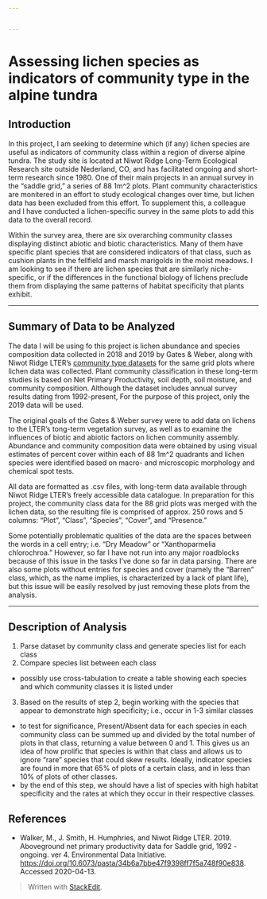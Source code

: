 ```yaml
---


---
```


<h1 id="assessing-lichen-species-as-indicators-of-community-type-in-the-alpine-tundra">Assessing lichen species as indicators of community type in the alpine tundra</h1>
<h2 id="introduction">Introduction</h2>
<p>In this project, I am seeking to determine which (if any) lichen species are useful as indicators of community class within a region of diverse alpine tundra. The study site is located at Niwot Ridge Long-Term Ecological Research site outside Nederland, CO, and has facilitated ongoing and short-term research since 1980. One of their main projects in an annual survey in the “saddle grid,” a series of 88 1m^2 plots. Plant community characteristics are monitered in an effort to study ecological changes over time, but lichen data has been excluded from this effort. To supplement this, a colleague and I have conducted a lichen-specific survey in the same plots to add this data to the overall record.</p>
<p>Within the survey area, there are six overarching community classes displaying distinct abiotic and biotic characteristics. Many of them have specific plant species that are considered indicators of that class, such as cushion plants in the fellfield and marsh marigolds in the moist meadows. I am looking to see if there are lichen species that are similarly niche-specific, or if the differences in the functional biology of lichens preclude them from displaying the same patterns of habitat specificity that plants exhibit.</p>
<hr>
<h2 id="summary-of-data-to-be-analyzed">Summary of Data to be Analyzed</h2>
<p>The data I will be using fo this project is lichen abundance and species composition data collected in 2018 and 2019 by Gates &amp; Weber, along with Niwot Ridge LTER’s <a href="https://portal.edirepository.org/nis/mapbrowse?packageid=knb-lter-nwt.16.4">community type datasets</a> for the same grid plots where lichen data was collected. Plant community classification in these long-term studies is based on Net Primary Productivity, soil depth, soil moisture, and community composition. Although the dataset includes annual survey results dating from 1992-present, For the purpose of this project, only the 2019 data will be used.</p>
<p>The original goals of the Gates &amp; Weber survey were to add data on lichens to the LTER’s tong-term vegetation survey, as well as to examine the influences of biotic and abiotic factors on lichen community assembly. Abundance and community composition data were obtained by using visual estimates of percent cover within each of 88 1m^2 quadrants and lichen species were identified based on macro- and microscopic morphology and chemical spot tests.</p>
<p>All data are formatted as .csv files, with long-term data available through Niwot Ridge LTER’s freely accessible data catalogue. In preparation for this project, the community class data for the 88 grid plots was merged with the lichen data, so the resulting file is comprised of approx. 250 rows and 5 columns: “Plot”, “Class”, “Species”, “Cover”, and “Presence.”</p>
<p>Some potentially problematic qualities of the data are the spaces between the words in a cell entry; i.e. “Dry Meadow” or “Xanthoparmelia chlorochroa.” However, so far I have not run into any major roadblocks because of this issue in the tasks I’ve done so far in data parsing. There are also some plots without entries for species and cover (namely the “Barren” class, which, as the name implies, is characterized by a lack of plant life), but this issue will be easily resolved by just removing these plots from the analysis.</p>
<hr>
<h2 id="description-of-analysis">Description of Analysis</h2>
<ol>
<li>Parse dataset by community class and generate species list for each class</li>
<li>Compare species list between each class</li>
</ol>
<ul>
<li>possibly use cross-tabulation to create a table showing each species and which community classes it is listed under</li>
</ul>
<ol start="3">
<li>Based on the results of step 2, begin working with the species that appear to demonstrate high specificity; i.e., occur in 1-3 similar classes</li>
</ol>
<ul>
<li>to test for significance, Present/Absent data for each species in each community class can be summed up and divided by the total number of plots in that class, returning a value between 0 and 1. This gives us an idea of how prolific that species is within that class and allows us to ignore “rare” species that could skew results. Ideally, indicator species are found in more that 65% of plots of a certain class, and in less than 10% of plots of other classes.</li>
<li>by the end of this step, we should have a list of species with high habitat specificity and the rates at which they occur in their respective classes.</li>
</ul>
<h2 id="references">References</h2>
<ul>
<li>Walker, M., J. Smith, H. Humphries, and Niwot Ridge LTER. 2019. Aboveground net primary productivity data for Saddle grid, 1992 - ongoing. ver 4. Environmental Data Initiative. <a href="https://doi.org/10.6073/pasta/34b6a7bbe47f9398ff7f5a748f90e838">https://doi.org/10.6073/pasta/34b6a7bbe47f9398ff7f5a748f90e838</a>. Accessed 2020-04-13.</li>
</ul>
<blockquote>
<p>Written with <a href="https://stackedit.io/">StackEdit</a>.</p>
</blockquote>

